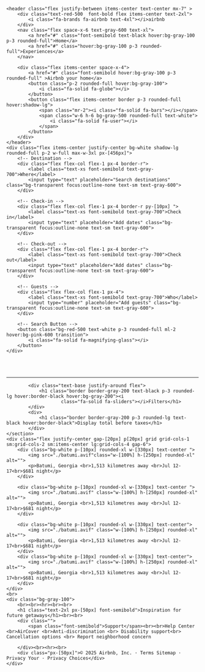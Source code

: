 <!DOCTYPE html>
<html lang="en">
<head>
    <meta charset="UTF-8">
    <meta name="viewport" content="width=device-width, initial-scale=1.0">
    <script src="https://unpkg.com/@tailwindcss/browser@4"></script>
    <link rel="stylesheet" href="https://cdnjs.cloudflare.com/ajax/libs/font-awesome/6.7.2/css/all.min.css" integrity="sha512- 
    Evv84Mr4kqVGRNSgIGL/F/aIDqQb7xQ2vcrdIwxfjThSH8CSR7PBEakCr51Ck+w+/U6swU2Im1vVX0SVk9ABhg==" crossorigin="anonymous" referrerpolicy="no-referrer" />
    <link rel="shortcut icon" href="./airbnblogo.png" type="image/x-icon">
    <title>Airbnb | Vacation rentals, cabins, beach houses, & more</title>
</head>
<body class="p-6 sm: flex flex-col">
   <!--Header -->
    
    <header class="flex justify-between items-center text-center mx-7" >        
        <div class="text-red-500  font-bold flex items-center text-2xl">
            <i class="fa-brands fa-airbnb text-4xl"></i>airbnb
        </div>
        <nav class="flex space-x-6 text-gray-600 text-xl">
            <a href="#" class="font-semibold text-black hover:bg-gray-100 p-3 rounded-full">Home</a>
            <a href="#" class="hover:bg-gray-100 p-3 rounded-full">Experiences</a>
        </nav>

        <div class="flex items-center space-x-4">
            <a href="#" class="font-semibold hover:bg-gray-100 p-3 rounded-full" >Airbnb your home</a>
            <button class="p-2 rounded-full hover:bg-gray-100">
                <i class="fa-solid fa-globe"></i>
            </button>
            <button class="flex items-center border p-3 rounded-full hover:shadow-lg">
                <span class="mr-2"><i class="fa-solid fa-bars"></i></span>
                <span class="w-6 h-6 bg-gray-500 rounded-full text-white">
                    <i class="fa-solid fa-user"></i>
                </span>
            </button>
        </div>
    </header>
    <div class="flex items-center justify-center bg-white shadow-lg rounded-full p-2 w-full max-w-3xl px-[456px]">
        <!-- Destination -->
        <div class="flex flex-col flex-1 px-4 border-r">
            <label class="text-xs font-semibold text-gray-700">Where</label>
            <input type="text" placeholder="Search destinations" class="bg-transparent focus:outline-none text-sm text-gray-600">
        </div>

        <!-- Check-in -->   
        <div class="flex flex-col flex-1 px-4 border-r py-[10px] ">
            <label class="text-xs font-semibold text-gray-700">Check in</label>
            <input type="text" placeholder="Add dates" class="bg-transparent focus:outline-none text-sm text-gray-600">
        </div>

        <!-- Check-out -->
        <div class="flex flex-col flex-1 px-4 border-r">
            <label class="text-xs font-semibold text-gray-700">Check out</label>
            <input type="text" placeholder="Add dates" class="bg-transparent focus:outline-none text-sm text-gray-600">
        </div>

        <!-- Guests -->
        <div class="flex flex-col flex-1 px-4">
            <label class="text-xs font-semibold text-gray-700">Who</label>
            <input type="number" placeholder="Add guests" class="bg-transparent focus:outline-none text-sm text-gray-600">
        </div>

        <!-- Search Button -->
        <button class="bg-red-500 text-white p-3 rounded-full ml-2 hover:bg-pink-600 transition">
            <i class="fa-solid fa-magnifying-glass"></i>
        </button>
    </div>
<br><br><hr>
    <section class="flex justify-center items-center p-9 ">
        <div class="flex gap-7 text-gray-500 items-center">
            <i class="fa-solid fa-sailboat hover:text-black"></i>
            <i class="fa-solid fa-tree hover:text-black"></i>
            <i class="fa-solid fa-house hover:text-black"></i>

            <div class="text-base justify-around flex">
                <h1 class="border border-gray-200 text-black p-3 rounded-lg hover:border-black hover:bg-gray-200"><i
                        class="fa-solid fa-sliders"></i>Filters</h1>
            </div>  
            <div>
                <h1 class="border border-gray-200 p-3 rounded-lg text-black hover:border-black">Display total before taxes</h1>
            </div>
    </section>
    <div class="flex justify-center gap-[20px] p[20px] grid grid-cols-1 sm:grid-cols-2 sm:items-center lg:grid-cols-4 gap-6">
        <div class="bg-white p-[10px] rounded-xl w-[330px] text-center ">
            <img src="./batumi.avif"class="w-[100%] h-[250px] rounded-xl" alt="">
            <p>Batumi, Georgia <br>1,513 kilometres away <br>Jul 12-17<br>$681 night</p>
        </div>

        <div class="bg-white p-[10px] rounded-xl w-[330px] text-center ">
            <img src="./batumi.avif" class="w-[100%] h-[250px] rounded-xl" alt="">
            <p>Batumi, Georgia <br>1,513 kilometres away <br>Jul 12-17<br>$681 night</p>
        </div>

        <div class="bg-white p-[10px] rounded-xl w-[330px] text-center">
            <img src="./batumi.avif" class="w-[100%] h-[250px] rounded-xl" alt="">
            <p>Batumi, Georgia <br>1,513 kilometres away <br>Jul 12-17<br>$681 night</p>
        </div>
        <div class="bg-white p-[10px] rounded-xl w-[330px] text-center">
            <img src="./batumi.avif" class="w-[100%] h-[250px] rounded-xl" alt="">
            <p>Batumi, Georgia <br>1,513 kilometres away <br>Jul 12-17<br>$681 night</p>
        </div>
    </div>
    <br>
    <div class="bg-gray-100">
        <br><br><hr><br><br>
        <h1 class="text-2xl px-[50px] font-semibold">Inspiration for future getaways</h1><br><br>
        <div class="">
            <span class="font-semibold">Support</span><br><br>Help Center <br>AirCover <br>Anti-discrimination <br> Disability support<br> Cancellation options <br> Report neighborhood concern

        </div><br><hr><br>
        <div class="px-[50px]">© 2025 Airbnb, Inc. · Terms Sitemap · Privacy Your · Privacy Choices</div>
    </div>
    
    
</body>
</html>
